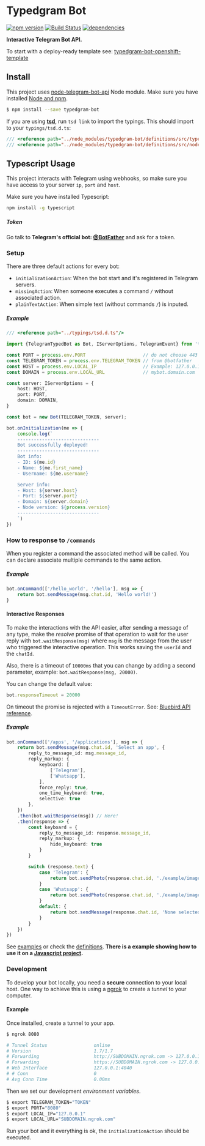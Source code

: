 # Typedgram Bot
[![npm version][npm-image]][npm-url] [![Build Status][ci-image]][ci-url] [![dependencies][dependencies-image]][dependencies-url]

**Interactive Telegram Bot API.**

To start with a deploy-ready template see: [typedgram-bot-openshift-template](https://github.com/mrpatiwi/typedgram-bot-openshift-template)

## Install

This project uses [node-telegram-bot-api](https://github.com/yagop/node-telegram-bot-api) Node module. Make sure you have installed [Node and npm](https://nodejs.org/).

```sh
$ npm install --save typedgram-bot
```

If you are using **[tsd](https://github.com/DefinitelyTyped/tsd)**, run `tsd link` to import the typings. This should import to your `typings/tsd.d.ts`:

```ts
/// <reference path="../node_modules/typedgram-bot/definitions/src/typedgram-bot.d.ts" />
/// <reference path="../node_modules/typedgram-bot/definitions/src/node-telegram-bot-api.d.ts"/>
```

## Typescript Usage

This project interacts with Telegram using webhooks, so make sure you have access to your server `ip`, `port` and `host`.

Make sure you have installed Typescript:
```sh
npm install -g typescript
```

##### Token

Go talk to **Telegram's official bot: [@BotFather](https://telegram.me/botfather)** and ask for a token.

### Setup

There are three default actions for every bot:

* `initializationAction`: When the bot start and it's registered in Telegram servers.
* `missingAction`: When someone executes a command `/` without associated action.
* `plainTextAction`: When simple text (without commands `/`) is inputed.

##### Example

```ts
/// <reference path="../typings/tsd.d.ts"/>

import {TelegramTypedBot as Bot, IServerOptions, TelegramEvent} from 'typedgram-bot'

const PORT = process.env.PORT                     // do not choose 443
const TELEGRAM_TOKEN = process.env.TELEGRAM_TOKEN // from @botfather
const HOST = process.env.LOCAL_IP                 // Example: 127.0.0.1
const DOMAIN = process.env.LOCAL_URL              // mybot.domain.com

const server: IServerOptions = {
    host: HOST,
    port: PORT,
    domain: DOMAIN,
}

const bot = new Bot(TELEGRAM_TOKEN, server);

bot.onInitialization(me => {
    console.log(`
    ------------------------------
    Bot successfully deployed!
    ------------------------------
    Bot info:
    - ID: ${me.id}
    - Name: ${me.first_name}
    - Username: ${me.username}

    Server info:
    - Host: ${server.host}
    - Port: ${server.port}
    - Domain: ${server.domain}
    - Node version: ${process.version}
    ------------------------------
    `)
})
```

### How to response to  `/commands`

When you register a command the associated method will be called. You can declare associate multiple commands to the same action.

##### Example

```ts
bot.onCommand(['/hello_world', '/hello'], msg => {
    return bot.sendMessage(msg.chat.id, 'Hello world!')
}

```

#### Interactive Responses

To make the interactions with the API easier, after sending a message of any type, make the *resolve* promise of that operation to wait for the user reply with `bot.waitResponse(msg)` where `msg` is the message from the user who triggered the interactive operation. This works saving the `userId` and the `chatId`.

Also, there is a timeout of `10000ms` that you can change by adding a second parameter, example: `bot.waitResponse(msg, 20000)`.

You can change the default value:
```ts
bot.responseTimeout = 20000
```

On timeout the promise is rejected with a `TimeoutError`. See: [Bluebird API reference](https://github.com/petkaantonov/bluebird/blob/master/API.md#timeoutint-ms--string-message---promise).

##### Example

```ts
bot.onCommand(['/apps', '/applications'], msg => {
    return bot.sendMessage(msg.chat.id, 'Select an app', {
        reply_to_message_id: msg.message_id,
        reply_markup: {
            keyboard: [
                ['Telegram'],
                ['Whatsapp'],
            ],
            force_reply: true,
            one_time_keyboard: true,
            selective: true
        },
    })
    .then(bot.waitResponse(msg)) // Here!
    .then(response => {
        const keyboard = {
            reply_to_message_id: response.message_id,
            reply_markup: {
                hide_keyboard: true
            }
        }

        switch (response.text) {
            case 'Telegram': {
                return bot.sendPhoto(response.chat.id, './example/images/telegram.png', keyboard)
            }
            case 'Whatsapp': {
                return bot.sendPhoto(response.chat.id, './example/images/whatsapp.png', keyboard)
            }
            default: {
                return bot.sendMessage(response.chat.id, 'None selected', keyboard)
            }
        }
    })
})
```

See [examples](examples) or check the [definitions](definitions). **There is a example showing how to use it on a [Javascript project](example/javascript.js).**

### Development

To develop your bot locally, you need a **secure** connection to your local host. One way to achieve this is using a [ngrok](https://ngrok.com/) to create a *tunnel* to your computer.

#### Example

Once installed, create a tunnel to your app.
```sh
$ ngrok 8080

# Tunnel Status                 online
# Version                       1.7/1.7
# Forwarding                    http://SUBDOMAIN.ngrok.com -> 127.0.0.1:8080
# Forwarding                    https://SUBDOMAIN.ngrok.com -> 127.0.0.1:8080
# Web Interface                 127.0.0.1:4040
# # Conn                        0
# Avg Conn Time                 0.00ms
```

Then we set our development *environment variables*.
```sh
$ export TELEGRAM_TOKEN="TOKEN"
$ export PORT="8080"
$ export LOCAL_IP="127.0.0.1"
$ export LOCAL_URL="SUBDOMAIN.ngrok.com"
```

Run your bot and it everything is ok, the `initializationAction` should be executed.


[ci-image]: https://travis-ci.org/mrpatiwi/typedgram-bot.svg
[ci-url]: https://travis-ci.org/mrpatiwi/typedgram-bot
[npm-image]: https://badge.fury.io/js/typedgram-bot.svg
[npm-url]: http://badge.fury.io/js/typedgram-bot
[dependencies-image]: https://david-dm.org/mrpatiwi/typedgram-bot.svg
[dependencies-url]: https://david-dm.org/mrpatiwi/typedgram-bot
